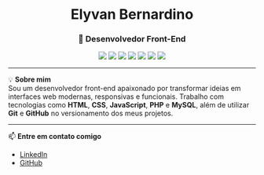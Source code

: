 <h1 align="center">Elyvan Bernardino</h1>
<h3 align="center">🚀 Desenvolvedor Front-End</h3>

<p align="center">
  <img src="https://img.shields.io/badge/HTML5-E34F26?style=for-the-badge&logo=html5&logoColor=fff"/>
  <img src="https://img.shields.io/badge/CSS3-1572B6?style=for-the-badge&logo=css3&logoColor=fff"/>
  <img src="https://img.shields.io/badge/JavaScript-F7DF1E?style=for-the-badge&logo=javascript&logoColor=000"/>
  <img src="https://img.shields.io/badge/PHP-777BB4?style=for-the-badge&logo=php&logoColor=fff"/>
  <img src="https://img.shields.io/badge/MySQL-4479A1?style=for-the-badge&logo=mysql&logoColor=fff"/>
  <img src="https://img.shields.io/badge/Git-F05032?style=for-the-badge&logo=git&logoColor=fff"/>
  <img src="https://img.shields.io/badge/GitHub-000?style=for-the-badge&logo=github&logoColor=fff"/>
</p>

---

💡 **Sobre mim**  
Sou um desenvolvedor front-end apaixonado por transformar ideias em interfaces web modernas, responsivas e funcionais. Trabalho com tecnologias como **HTML**, **CSS**, **JavaScript**, **PHP** e **MySQL**, além de utilizar **Git** e **GitHub** no versionamento dos meus projetos.

---

📫 **Entre em contato comigo**  
- [LinkedIn](https://www.linkedin.com/in/elyvanbs)
- [GitHub](https://github.com/elyvanbs)
